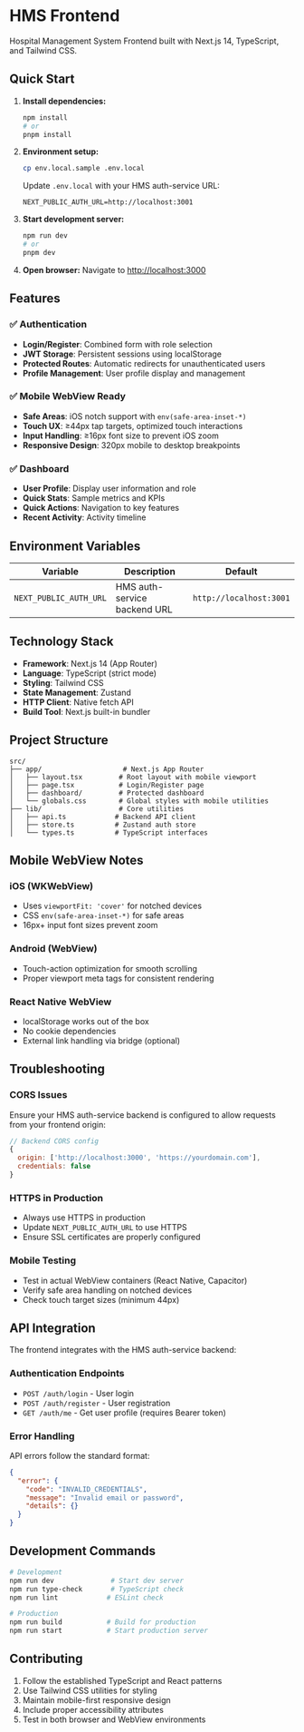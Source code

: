 # HMS Frontend

Hospital Management System Frontend built with Next.js 14, TypeScript, and Tailwind CSS.

## Quick Start

1. **Install dependencies:**
   ```bash
   npm install
   # or
   pnpm install
   ```

2. **Environment setup:**
   ```bash
   cp env.local.sample .env.local
   ```
   
   Update `.env.local` with your HMS auth-service URL:
   ```
   NEXT_PUBLIC_AUTH_URL=http://localhost:3001
   ```

3. **Start development server:**
   ```bash
   npm run dev
   # or
   pnpm dev
   ```

4. **Open browser:**
   Navigate to [http://localhost:3000](http://localhost:3000)

## Features

### ✅ Authentication
- **Login/Register**: Combined form with role selection
- **JWT Storage**: Persistent sessions using localStorage
- **Protected Routes**: Automatic redirects for unauthenticated users
- **Profile Management**: User profile display and management

### ✅ Mobile WebView Ready
- **Safe Areas**: iOS notch support with `env(safe-area-inset-*)`
- **Touch UX**: ≥44px tap targets, optimized touch interactions
- **Input Handling**: ≥16px font size to prevent iOS zoom
- **Responsive Design**: 320px mobile to desktop breakpoints

### ✅ Dashboard
- **User Profile**: Display user information and role
- **Quick Stats**: Sample metrics and KPIs
- **Quick Actions**: Navigation to key features
- **Recent Activity**: Activity timeline

## Environment Variables

| Variable | Description | Default |
|----------|-------------|---------|
| `NEXT_PUBLIC_AUTH_URL` | HMS auth-service backend URL | `http://localhost:3001` |

## Technology Stack

- **Framework**: Next.js 14 (App Router)
- **Language**: TypeScript (strict mode)
- **Styling**: Tailwind CSS
- **State Management**: Zustand
- **HTTP Client**: Native fetch API
- **Build Tool**: Next.js built-in bundler

## Project Structure

```
src/
├── app/                    # Next.js App Router
│   ├── layout.tsx         # Root layout with mobile viewport
│   ├── page.tsx           # Login/Register page
│   ├── dashboard/         # Protected dashboard
│   └── globals.css        # Global styles with mobile utilities
├── lib/                   # Core utilities
│   ├── api.ts            # Backend API client
│   ├── store.ts          # Zustand auth store
│   └── types.ts          # TypeScript interfaces
```

## Mobile WebView Notes

### iOS (WKWebView)
- Uses `viewportFit: 'cover'` for notched devices
- CSS `env(safe-area-inset-*)` for safe areas
- 16px+ input font sizes prevent zoom

### Android (WebView)
- Touch-action optimization for smooth scrolling
- Proper viewport meta tags for consistent rendering

### React Native WebView
- localStorage works out of the box
- No cookie dependencies
- External link handling via bridge (optional)

## Troubleshooting

### CORS Issues
Ensure your HMS auth-service backend is configured to allow requests from your frontend origin:
```javascript
// Backend CORS config
{
  origin: ['http://localhost:3000', 'https://yourdomain.com'],
  credentials: false
}
```

### HTTPS in Production
- Always use HTTPS in production
- Update `NEXT_PUBLIC_AUTH_URL` to use HTTPS
- Ensure SSL certificates are properly configured

### Mobile Testing
- Test in actual WebView containers (React Native, Capacitor)
- Verify safe area handling on notched devices
- Check touch target sizes (minimum 44px)

## API Integration

The frontend integrates with the HMS auth-service backend:

### Authentication Endpoints
- `POST /auth/login` - User login
- `POST /auth/register` - User registration  
- `GET /auth/me` - Get user profile (requires Bearer token)

### Error Handling
API errors follow the standard format:
```json
{
  "error": {
    "code": "INVALID_CREDENTIALS",
    "message": "Invalid email or password",
    "details": {}
  }
}
```

## Development Commands

```bash
# Development
npm run dev              # Start dev server
npm run type-check       # TypeScript check
npm run lint            # ESLint check

# Production
npm run build           # Build for production
npm run start           # Start production server
```

## Contributing

1. Follow the established TypeScript and React patterns
2. Use Tailwind CSS utilities for styling
3. Maintain mobile-first responsive design
4. Include proper accessibility attributes
5. Test in both browser and WebView environments